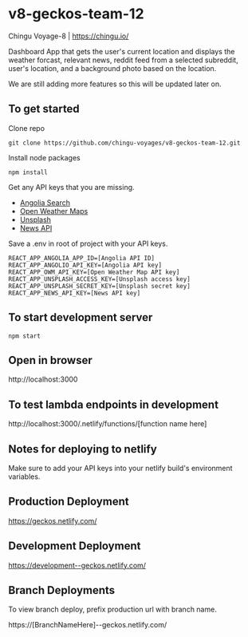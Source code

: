# v8-geckos-team-12

Chingu Voyage-8 | https://chingu.io/

Dashboard App that gets the user's current location and displays the weather forcast, relevant news, reddit feed from a selected subreddit, user's location, and a background photo based on the location.

We are still adding more features so this will be updated later on.

## To get started

Clone repo

```shell
git clone https://github.com/chingu-voyages/v8-geckos-team-12.git
```

Install node packages

```shell
npm install
```

Get any API keys that you are missing.

- [Angolia Search](https://www.algolia.com/users/sign_up 'Get Angolia Search API key')
- [Open Weather Maps](https://openweathermap.org/api 'Get Open Weather Maps API key')
- [Unsplash](https://unsplash.com/developers 'Get Unsplash API key')
- [News API](https://newsapi.org/ 'Get News API key')

Save a .env in root of project with your API keys.

```shell
REACT_APP_ANGOLIA_APP_ID=[Angolia API ID]
REACT_APP_ANGOLIO_API_KEY=[Angolia API key]
REACT_APP_OWM_API_KEY=[Open Weather Map API key]
REACT_APP_UNSPLASH_ACCESS_KEY=[Unsplash access key]
REACT_APP_UNSPLASH_SECRET_KEY=[Unsplash secret key]
REACT_APP_NEWS_API_KEY=[News API key]
```

## To start development server

```shell
npm start
```

## Open in browser

http://localhost:3000

## To test lambda endpoints in development

http://localhost:3000/.netlify/functions/[function name here]

## Notes for deploying to netlify

Make sure to add your API keys into your netlify build's environment variables.

## Production Deployment

https://geckos.netlify.com/

## Development Deployment

https://development--geckos.netlify.com/

## Branch Deployments

To view branch deploy, prefix production url with branch name.

https://[BranchNameHere]--geckos.netlify.com/
